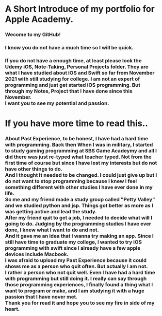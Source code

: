 # A Short Introduce of my portfolio for Apple Academy.
### Wecome to my GitHub! 
### I know you do not have a much time so I will be quick. 
### If you do not have a enough time, at least please look the Udemy iOS, Note-Taking, Personal Projects folder. They are what I have studied about iOS and Swift so far from November 2021 with still studying for college. I am not an expert of programming and just get started iOS programming. But through my Notes, Project that I have done since this November.</br> I want you to see my potential and passion. 


# If you have more time to read this..

### About Past Experience, to be honest, I have had a hard time with programming. Back then When I was in military, I started to study gaming programming at SBS Game Acadeymy and all I did there was just re-typed what teacher typed. Not from the first time of course but since I have lost my interests but do not have other things to do. <br/>And I thought It needed to be changed. I could just give up but I do not want to stop programming because I knew I feel something different with other studies I have ever done in my life.   <br/>So me and my friend made a study group called "Petty Valley" and we studied python and jsp. Things got better as more as I was getting active and lead the study. <br/>After my friend quit to get a job, I needed to decide what will I going to do.  Judging by the programming studies I have ever done, I knew what I want to do and not. <br/>And it gave me an idea that I wanna try making an app. Since I still have time to graduate my college, I wanted to try iOS programming with swift since I already have a few apple devices include Macbook. <br/>I was afraid to upload my Past Experience because it could shows me as a person who quit often. But actually I am not. <br/>I rather a person who not quit well. Even I have had a hard time with programming but still doing it. I really can say through those programming experiences, I finally found a thing what I want to program or make, and I am studying it with a huge passion that I have never met. <br/>Thank you for read it and hope you to see my fire in side of my heart.
